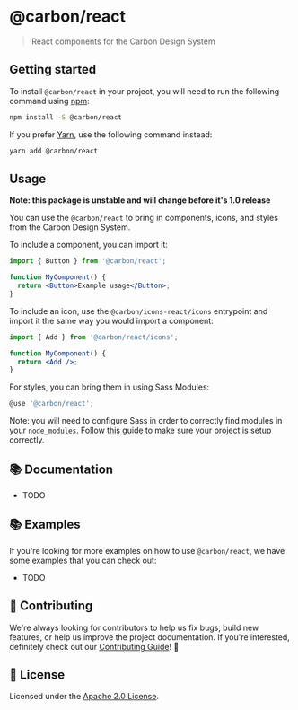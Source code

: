 # @carbon/react

> React components for the Carbon Design System

## Getting started

To install `@carbon/react` in your project, you will need to run the following
command using [npm](https://www.npmjs.com/):

```bash
npm install -S @carbon/react
```

If you prefer [Yarn](https://yarnpkg.com/en/), use the following command
instead:

```bash
yarn add @carbon/react
```

## Usage

**Note: this package is unstable and will change before it's 1.0 release**

You can use the `@carbon/react` to bring in components, icons, and styles from
the Carbon Design System.

To include a component, you can import it:

```jsx
import { Button } from '@carbon/react';

function MyComponent() {
  return <Button>Example usage</Button>;
}
```

To include an icon, use the `@carbon/icons-react/icons` entrypoint and import it
the same way you would import a component:

```jsx
import { Add } from '@carbon/react/icons';

function MyComponent() {
  return <Add />;
}
```

For styles, you can bring them in using Sass Modules:

```jsx
@use '@carbon/react';
```

Note: you will need to configure Sass in order to correctly find modules in your
`node_modules`. Follow [this guide](./docs/sass.md#configuration) to make sure
your project is setup correctly.

## :books: Documentation

- TODO

## 📚 Examples

If you're looking for more examples on how to use `@carbon/react`, we have some
examples that you can check out:

- TODO

## 🙌 Contributing

We're always looking for contributors to help us fix bugs, build new features,
or help us improve the project documentation. If you're interested, definitely
check out our [Contributing Guide](/.github/CONTRIBUTING.md)! 👀

## 📝 License

Licensed under the [Apache 2.0 License](/LICENSE).
